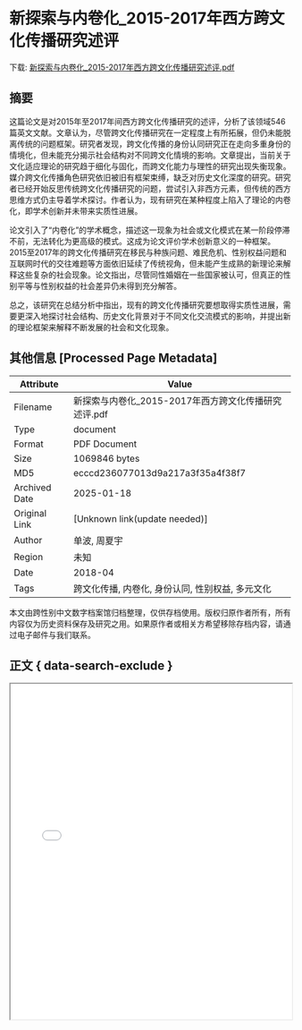# 新探索与内卷化_2015-2017年西方跨文化传播研究述评

<!-- tcd_download_link -->
下载: <a href="新探索与内卷化_2015-2017年西方跨文化传播研究述评.pdf" download>新探索与内卷化_2015-2017年西方跨文化传播研究述评.pdf</a>
<!-- tcd_download_link_end -->

## 摘要

<!-- tcd_abstract -->
这篇论文是对2015年至2017年间西方跨文化传播研究的述评，分析了该领域546篇英文文献。文章认为，尽管跨文化传播研究在一定程度上有所拓展，但仍未能脱离传统的问题框架。研究者发现，跨文化传播的身份认同研究正在走向多重身份的情境化，但未能充分揭示社会结构对不同跨文化情境的影响。文章提出，当前关于文化适应理论的研究趋于细化与固化，而跨文化能力与理性的研究出现失衡现象。媒介跨文化传播角色研究依旧被旧有框架束缚，缺乏对历史文化深度的研究。研究者已经开始反思传统跨文化传播研究的问题，尝试引入非西方元素，但传统的西方思维方式仍主导着学术探讨。作者认为，现有研究在某种程度上陷入了理论的内卷化，即学术创新并未带来实质性进展。

论文引入了“内卷化”的学术概念，描述这一现象为社会或文化模式在某一阶段停滞不前，无法转化为更高级的模式。这成为论文评价学术创新意义的一种框架。2015至2017年的跨文化传播研究在移民与种族问题、难民危机、性别权益问题和互联网时代的交往难题等方面依旧延续了传统视角，但未能产生成熟的新理论来解释这些复杂的社会现象。论文指出，尽管同性婚姻在一些国家被认可，但真正的性别平等与性别权益的社会差异仍未得到充分解答。

总之，该研究在总结分析中指出，现有的跨文化传播研究要想取得实质性进展，需要更深入地探讨社会结构、历史文化背景对于不同文化交流模式的影响，并提出新的理论框架来解释不断发展的社会和文化现象。

<!-- tcd_abstract_end -->

## 其他信息 [Processed Page Metadata]

| Attribute       | Value                                  |
|-----------------|----------------------------------------|
| Filename        | 新探索与内卷化_2015-2017年西方跨文化传播研究述评.pdf                             |
| Type            | document                                 |
| Format          | PDF Document                               |
| Size            | 1069846 bytes                           |
| MD5             | ecccd236077013d9a217a3f35a4f38f7                                  |
| Archived Date   | 2025-01-18                             |
| Original Link   | [Unknown link(update needed)]                         |
| Author          | 单波, 周夏宇                               |
| Region          | 未知                               |
| Date            | 2018-04                                 |
| Tags            | 跨文化传播, 内卷化, 身份认同, 性别权益, 多元文化                                 |

本文由跨性别中文数字档案馆归档整理，仅供存档使用。版权归原作者所有，所有内容仅为历史资料保存及研究之用。如果原作者或相关方希望移除存档内容，请通过电子邮件与我们联系。

## 正文 { data-search-exclude }

<!-- tcd_main_text -->
<iframe src="../新探索与内卷化_2015-2017年西方跨文化传播研究述评.pdf" width="100%" height="600px">
    <p>无法显示PDF，请下载查看。</p>
</iframe>
<!-- tcd_main_text_end -->

